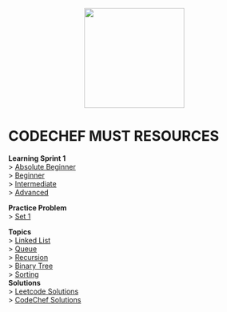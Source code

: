 <p align="center">
        <img src="img/Copy of College Chapters Logo - _Short Name_.png" width=200 height=200> </img>
</p> 



# CODECHEF MUST RESOURCES 
**Learning Sprint 1** <br/>
         > [Absolute Beginner](LearningSprint1/AbsoluteBeginner.md)<br/>
         > [Beginner](LearningSprint1/Beginner.md)<br/>
         > [Intermediate](LearningSprint1/Intermediate.md)<br/>
         > [Advanced](LearningSprint1/Advanced.md)<br/>
         
**Practice Problem**<br/>
         > [Set 1](PracticeProblems/Set1.md)<br/>
         
**Topics**</br>
         > [Linked List](LinkedList/)</br>
         > [Queue](Queue/)</br>
         > [Recursion](Recursion/)</br> 
         > [Binary Tree](BinaryTree/)</br>
         > [Sorting](Sorting/)</br>
**Solutions**<br/>
         > [Leetcode Solutions](LeetcodeSolutions/)</br>
         > [CodeChef Solutions](CodeChefSolutions/)</br>
    

